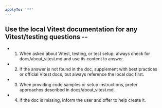 ```yaml
---
applyTo: '**'
---
```

## Use the local Vitest documentation for any Vitest/testing questions --

- 1. When asked about Vitest, testing, or test setup, always check for docs/about_vitest.md and use its content to answer.
- 2. If the answer is not found in the doc, supplement with best practices or official Vitest docs, but always reference the local doc first.
- 3. When providing code samples or setup instructions, prefer approaches described in docs/about_vitest.md.
- 4. If the doc is missing, inform the user and offer to help create it.
